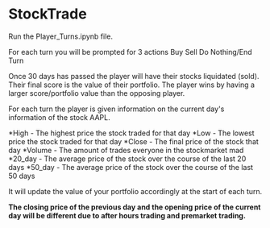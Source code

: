 ﻿# StockTrade
Run the Player_Turns.ipynb file.

For each turn you will be prompted for 3 actions
Buy
Sell
Do Nothing/End Turn

Once 30 days has passed the player will have their stocks liquidated (sold).
Their final score is the value of their portfolio.
The player wins by having a larger score/portfolio value than the opposing player.

For each turn the player is given information on the current day's information of the stock AAPL.

*High - The highest price the stock traded for that day
*Low  - The lowest price the stock traded for that day
*Close - The final price of the stock that day
*Volume - The amount of trades everyone in the stockmarket mad
*20_day - The average price of the stock over the course of the last 20 days
*50_day - The average price of the stock over the course of the last 50 days

It will update the value of your portfolio accordingly at the start of each turn.

**The closing price of the previous day and the opening price of the current day will be different due to after hours trading and premarket trading.**
